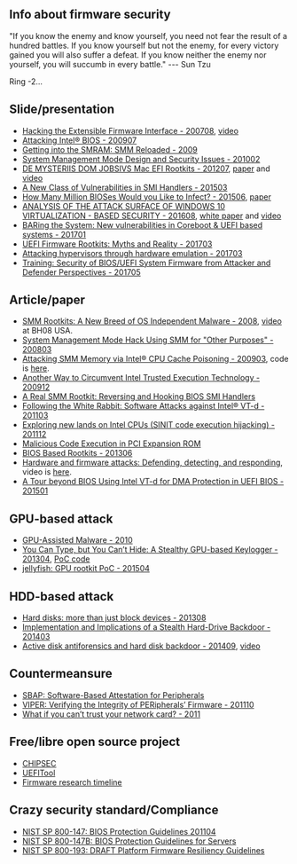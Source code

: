 ## Info about firmware security

"If you know the enemy and know yourself, you need not fear the result of a hundred battles. If you know yourself but not the enemy, for every victory gained you will also suffer a defeat. If you know neither the enemy nor yourself, you will succumb in every battle." ---  Sun Tzu 

Ring -2...

## Slide/presentation

* [Hacking the Extensible Firmware Interface - 200708](https://www.blackhat.com/presentations/bh-usa-07/Heasman/Presentation/bh-usa-07-heasman.pdf), [video](https://www.youtube.com/watch?v=g-n42Q-Pxsg)
* [Attacking Intel® BIOS - 200907](http://invisiblethingslab.com/resources/bh09usa/Attacking%20Intel%20BIOS.pdf)
* [Getting into the SMRAM: SMM Reloaded - 2009](https://www.ssi.gouv.fr/uploads/IMG/pdf/Cansec_final.pdf)
* [System Management Mode Design and Security Issues - 201002](http://www.ssi.gouv.fr/uploads/IMG/pdf/IT_Defense_2010_final.pdf)
* [DE MYSTERIIS DOM JOBSIVS Mac EFI Rootkits - 201207](https://media.blackhat.com/bh-us-12/Briefings/Loukas_K/BH_US_12_LoukasK_De_Mysteriis_Dom_Jobsivs_Slides.pdf), [paper](http://ho.ax/downloads/De_Mysteriis_Dom_Jobsivs_Black_Hat_Paper.pdf) and [video](https://www.youtube.com/watch?v=W21ZIaKf5HA)
* [A New Class of Vulnerabilities in SMI Handlers - 201503](https://cansecwest.com/slides/2015/A%20New%20Class%20of%20Vulnin%20SMI%20-%20Andrew%20Furtak.pdf)
* [How Many Million BIOSes Would you Like to Infect? - 201506](http://legbacore.com/Research_files/HowManyMillionBIOSWouldYouLikeToInfect_Full.pdf), [paper](http://legbacore.com/Research_files/HowManyMillionBIOSesWouldYouLikeToInfect_Whitepaper_v1.pdf)
* [ANALYSIS OF THE ATTACK SURFACE OF WINDOWS 10 VIRTUALIZATION - BASED SECURITY - 201608](https://www.blackhat.com/docs/us-16/materials/us-16-Wojtczuk-Analysis-Of-The-Attack-Surface-Of-Windows-10-Virtualization-Based-Security.pdf), [white paper](https://www.bromium.com/sites/default/files/us-16-wojtczuk-analysis-of-the-attack-surface-of-windows-10-virtualization-based-security-wp-v2.pdf) and [video](https://www.youtube.com/watch?v=_646Gmr_uo0)
* [BARing the System: New vulnerabilities in Coreboot & UEFI based systems - 201701](http://www.intelsecurity.com/advanced-threat-research/content/data/REConBrussels2017_BARing_the_system.pdf)
* [UEFI  Firmware  Rootkits: Myths  and  Reality - 201703](https://www.blackhat.com/docs/asia-17/materials/asia-17-Matrosov-The-UEFI-Firmware-Rootkits-Myths-And-Reality.pdf)
* [Attacking hypervisors through hardware emulation - 201703](https://www.troopers.de/downloads/troopers17/TR17_Attacking_hypervisor_through_hardwear_emulation.pdf)
* [Training: Security of BIOS/UEFI System Firmware from Attacker and Defender Perspectives - 201705](https://github.com/advanced-threat-research/firmware-security-training)

## Article/paper

* [SMM Rootkits: A New Breed of OS Independent Malware - 2008](http://www.co-c.net/repository-securite-informatique/Papers/SMM-Rootkits-Securecom08.pdf), [video](https://media.blackhat.com/bh-usa-08/video/bh-us-08-Embleton/black-hat-usa-08-embleton-smmrootkit-hires.m4v) at BH08 USA.
* [System Management Mode Hack Using SMM for "Other Purposes" - 200803](http://webcache.googleusercontent.com/search?q=cache:fpIz7WipFBUJ:phrack.org/issues/65/7.html+&cd=1&hl=zh-TW&ct=clnk&gl=hk)
* [Attacking SMM Memory via Intel® CPU Cache Poisoning - 200903](http://invisiblethingslab.com/resources/misc09/smm_cache_fun.pdf), code is [here](http://invisiblethingslab.com/resources/misc09/o68-2.tgz).
* [Another Way to Circumvent Intel Trusted Execution Technology - 200912](http://invisiblethingslab.com/resources/misc09/Another%20TXT%20Attack.pdf)
* [A Real SMM Rootkit: Reversing and Hooking BIOS SMI Handlers](http://webcache.googleusercontent.com/search?q=cache:-N3__o-F_Z4J:phrack.org/issues/66/11.html+&cd=1&hl=zh-TW&ct=clnk&gl=hk)
* [Following the White Rabbit: Software Attacks against Intel® VT-d - 201103](http://www.invisiblethingslab.com/resources/2011/Software%20Attacks%20on%20Intel%20VT-d.pdf)
* [Exploring new lands on Intel CPUs (SINIT code execution hijacking) - 201112](http://www.invisiblethingslab.com/resources/2011/Attacking_Intel_TXT_via_SINIT_hijacking.pdf)
* [Malicious Code Execution in PCI Expansion ROM](http://resources.infosecinstitute.com/pci-expansion-rom/)
* [BIOS Based Rootkits - 201306](http://www.exfiltrated.com/research-BIOS_Based_Rootkits.php)
* [Hardware and firmware attacks: Defending, detecting, and responding](https://code.facebook.com/posts/182707188759117/hardware-and-firmware-attacks-defending-detecting-and-responding/), video is [here](https://www.youtube.com/watch?v=z4-N2HyQMVU).
* [A Tour beyond BIOS Using Intel VT-d for DMA Protection in UEFI BIOS - 201501](https://firmware.intel.com/sites/default/files/resources/A_Tour_Beyond_BIOS_Using_Intel_VT-d_for_DMA_Protection.pdf)

## GPU-based attack
* [GPU-Assisted Malware - 2010](http://dcs.ics.forth.gr/Activities/papers/gpumalware.malware10.pdf)
* [You Can Type, but You Can’t Hide: A Stealthy GPU-based Keylogger - 201304](http://www.cs.columbia.edu/%7Emikepo/papers/gpukeylogger.eurosec13.pdf), [PoC code](https://github.com/x0r1/Demon)
* [jellyfish: GPU rootkit PoC - 201504](https://github.com/x0r1/jellyfish)

## HDD-based attack
* [Hard disks: more than just block devices - 201308](http://bofh.nikhef.nl/events/OHM/video/d2-t1-13-20130801-2300-hard_disks_more_than_just_block_devices-sprite_tm.m4v)
* [Implementation and Implications of a Stealth Hard-Drive Backdoor - 201403](https://www.ibr.cs.tu-bs.de/users/kurmus/papers/acsac13.pdf)
* [Active disk antiforensics and hard disk backdoor - 201409](https://www.dfrws.org/sites/default/files/session-files/pres-some_practical_thoughts_concerning_active_disk_antiforensics.pdf), [video](https://www.youtube.com/watch?v=8Zpb34Qf0NY)

## Countermeansure
* [SBAP: Software-Based Attestation for Peripherals](http://www.netsec.ethz.ch/publications/papers/li_mccune_perrig_SBAP_trust10.pdf)
* [VIPER: Verifying the Integrity of PERipherals’ Firmware - 201110](https://pdfs.semanticscholar.org/4cde/50e94cada9bcaaec0f753e1b4dec3b6c355c.pdf)
* [What if you can’t trust your network card? - 2011](https://pdfs.semanticscholar.org/82c0/086755479360935ec73add346854df4d1304.pdf)

## Free/libre open source project

* [CHIPSEC](https://github.com/chipsec/)
* [UEFITool](https://github.com/LongSoft/UEFITool)
* [Firmware research timeline](http://timeglider.com/timeline/5ca2daa6078caaf4)

## Crazy security standard/Compliance

* [NIST SP 800-147: BIOS Protection Guidelines 201104](http://nvlpubs.nist.gov/nistpubs/Legacy/SP/nistspecialpublication800-147.pdf)
* [NIST SP 800-147B: BIOS Protection Guidelines for Servers](http://nvlpubs.nist.gov/nistpubs/SpecialPublications/NIST.SP.800-147B.pdf)
* [NIST SP 800-193: DRAFT Platform Firmware Resiliency Guidelines](http://csrc.nist.gov/publications/PubsDrafts.html#SP-800-193)
